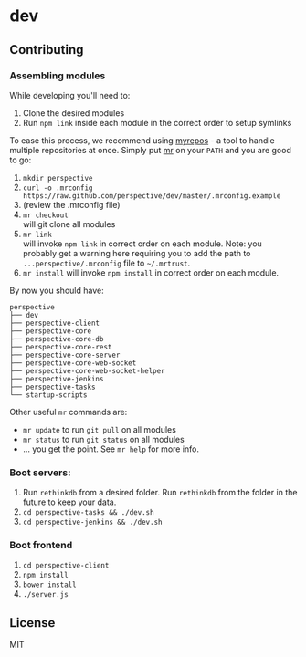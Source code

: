 dev
===========

## Contributing

### Assembling modules
While developing you'll need to:

1. Clone the desired modules
2. Run `npm link` inside each module in the correct order to setup symlinks

To ease this process, we recommend using [myrepos](https://github.com/joeyh/myrepos) - a tool to handle multiple repositories at once. Simply put [mr](https://github.com/joeyh/myrepos/blob/master/mr) on your `PATH` and you are good to go:

1. `mkdir perspective`
2. `curl -o .mrconfig https://raw.github.com/perspective/dev/master/.mrconfig.example`
3. (review the .mrconfig file)
4. `mr checkout`  
    will git clone all modules
5. `mr link`  
    will invoke `npm link` in correct order on each module. Note: you probably get a warning here requiring you to add the path to `...perspective/.mrconfig` file to `~/.mrtrust`.
6. `mr install`
    will invoke `npm install` in correct order on each module.

By now you should have:

	perspective
	├── dev
	├── perspective-client
	├── perspective-core
	├── perspective-core-db
	├── perspective-core-rest
	├── perspective-core-server
	├── perspective-core-web-socket
	├── perspective-core-web-socket-helper
	├── perspective-jenkins
	├── perspective-tasks
	└── startup-scripts

Other useful `mr` commands are:

* `mr update` to run `git pull` on all modules
* `mr status` to run `git status` on all modules
* ... you get the point. See `mr help` for more info.

### Boot servers:
1. Run `rethinkdb` from a desired folder. Run `rethinkdb` from the folder in the future to keep your data.
2. `cd perspective-tasks && ./dev.sh`
2. `cd perspective-jenkins && ./dev.sh`

### Boot frontend
1. `cd perspective-client`
2. `npm install`
3. `bower install`
3. `./server.js`

License
-------

MIT